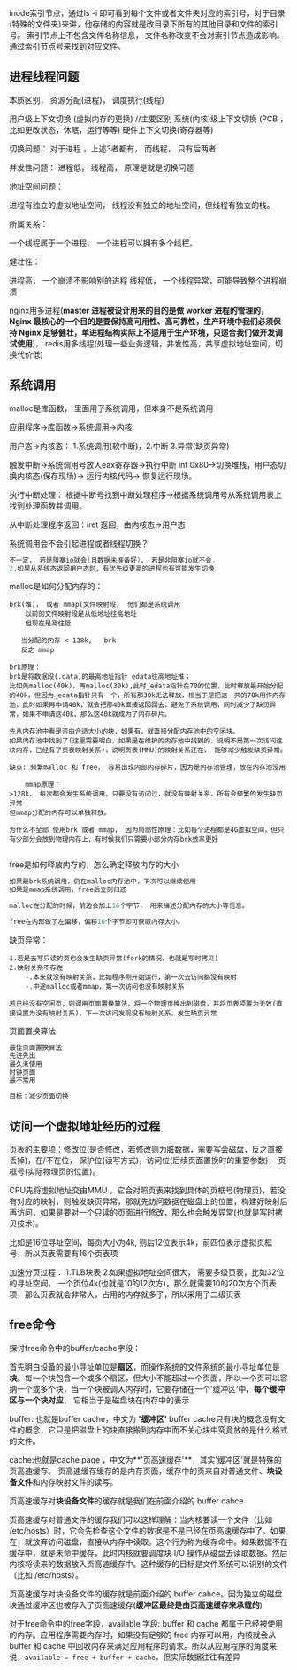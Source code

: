 inode索引节点，通过ls -i 即可看到每个文件或者文件夹对应的索引号，对于目录(特殊的文件夹)来讲，他存储的内容就是改目录下所有的其他目录和文件的索引号。
索引节点上不包含文件名称信息， 文件名称改变不会对索引节点造成影响。通过索引节点号来找到对应文件。



## 进程线程问题



本质区别， 资源分配(进程)， 调度执行(线程)

用户级上下文切换  (虚拟内存的更换)   //主要区别
系统(内核)级上下文切换  (PCB ，比如更改状态，休眠，运行等等)
硬件上下文切换(寄存器等)

切换问题：
对于进程 ，上述3者都有， 而线程， 只有后两者



并发性问题：
进程低， 线程高， 原理是就是切换问题



地址空间问题：

进程有独立的虚拟地址空间， 线程没有独立的地址空间，但线程有独立的栈。



所属关系：

一个线程属于一个进程， 一个进程可以拥有多个线程。



健壮性：

进程高， 一个崩溃不影响别的进程
线程低， 一个线程异常，可能导致整个进程崩溃



nginx用多进程(**master 进程被设计用来的目的是做 worker 进程的管理的， Nginx 最核心的一个目的是要保持高可用性、高可靠性，生产环境中我们必须保持 Nginx 足够健壮，单进程结构实际上不适用于生产环境，只适合我们做开发调试使用**)， redis用多线程(处理一些业务逻辑，并发性高，共享虚拟地址空间，切换代价低)





## 系统调用

malloc是库函数， 里面用了系统调用，但本身不是系统调用

应用程序->库函数->系统调用->内核

用户态->内核态： 1.系统调用(软中断)，2.中断 3.异常(缺页异常)

触发中断->系统调用号放入eax寄存器->执行中断 int 0x80->切换堆栈，用户态切换内核态(保存现场)-> 运行内核代码-> 恢复运行现场。



执行中断处理： 根据中断号找到中断处理程序->根据系统调用号从系统调用表上找到处理函数并调用。

从中断处理程序返回：iret 返回，由内核态->用户态



系统调用会不会引起进程或者线程切换？

~~~c
不一定， 若是阻塞io就会(且数据未准备好)， 若是非阻塞io就不会.
2.如果从系统态返回用户态时，有优先级更高的进程也有可能发生切换    
~~~





malloc是如何分配内存的：

~~~
brk(堆)， 或者 mmap(文件映射段)  他们都是系统调用
    以前的文件映射段是从低地址往高地址
    但现在是高往低
    
   当分配的内存 < 128k,   brk
   反之 mmap
   
brk原理：
brk是将数据段(.data)的最高地址指针_edata往高地址推；
比如先malloc(40k)，再malloc(30k),此时_edata指针在70的位置，此时释放最开始分配的40k，但因为_edata指针只有一个，所有那30k无法释放，相当于是把这一共的70k用作内存池，此时如果再申请40k，就会把那40k直接返回回去，避免了系统调用，同时减少了缺页异常，如果不申请这40k，那么这40k就成为了内存碎片。

先从内存池中看是否由合适大小的块，如果有，就直接分配内存池中的空闲块。
如果内存池中找到了(这里需要明白，如果是在维护的内存池中找到的，说明不是第一次访问这块内存，已经有了页表映射关系)，说明页表(MMU)的映射关系还在， 能够减少触发缺页异常。

缺点: 频繁malloc 和 free， 容易出现内部内存碎片，因为是内存池管理，放在内存池没用
	
	mmap原理：
>128k， 每次都会发生系统调用，只要没有访问过，就没有映射关系，所有会频繁的发生缺页异常
但mmap分配的内存可以单独释放。

为什么不全部 使用brk 或者 mmap， 因为局部性原理：比如每个进程都是4G虚拟空间，但只有少部分会放到物理内存上，有时候我们只需要小部分内存brk效率更好
   
~~~



free是如何释放内存的，怎么确定释放内存的大小

~~~c
如果是brk系统调用，仍在malloc内存池中，下次可以继续使用
如果是mmap系统调用，free后立刻归还

malloc在分配的时候，前边会加上16个字节， 用来描述分配内存的大小等信息。

free在内部做了左偏移，偏移16个字节即可获取内存大小。
~~~



缺页异常：

~~~
1.若是去写只读的页也会发生缺页异常(fork的情况，也就是写时拷贝)
2.映射关系不存在
	-.本来就没有映射关系，比如程序刚开始运行，第一次去访问都没有映射
    -.中途malloc或者mmap，第一次访问也没有映射关系

若已经没有空闲页，则调用页面置换算法，将一个物理页换出到磁盘，并将页表项置为无效(直接设置为没有映射关系)，下一次访问发现没有映射关系，发生缺页异常
~~~



页面置换算法

~~~c
最佳页面置换算法
先进先出
最久未使用
时钟页面
最不常用

目标：减少页面切换

~~~



## 访问一个虚拟地址经历的过程

页表的主要项：修改位(是否修改，若修改则为脏数据，需要写会磁盘，反之直接丢掉)，在/不在位， 保护位(读写方式)，访问位(后续页面置换时的重要参数)， 页框号(实际物理页的位置)。

CPU先将虚拟地址交由MMU ，它会对照页表来找到具体的页框号(物理页)，若没有对应的映射，则触发缺页异常，那就先访问数据在磁盘上的位置，构建好映射后再访问，如果是要对一个只读的页面进行修改，那么也会触发异常(也就是写时拷贝技术)。

比如是16位寻址空间，每页大小为4k, 则后12位表示4k，前四位表示虚拟页框号，所以页表需要有16个页表项

加速分页过程：
1.TLB块表
2.如果虚拟地址空间很大， 需要多级页表，比如32位的寻址空间， 一个页位4k(也就是10的12次方)，那么就需要10的20次方个页表项，那么页表就会非常大，占用的内存就多了，所以采用了二级页表

## free命令

探讨free命令中的buffer/cache字段：

首先明白设备的最小寻址单位是**扇区**，而操作系统的文件系统的最小寻址单位是**块**。每一个块包含一个或多个扇区，但大小不能超过一个页面，所以一个页可以容纳一个或多个块，当一个块被调入内存时，它要存储在一个'缓冲区'中，**每个缓冲区与一个块对应**， 它相当于是磁盘块在内存中的表示

buffer: 也就是buffer cache，中文为 **'缓冲区'**
buffer cache只有块的概念没有文件的概念，它只是把磁盘上的块直接搬到内存中而不关心块中究竟放的是什么格式的文件。

cache:也就是cache page ，中文为**'页高速缓存'**，其实'缓冲区'就是特殊的页高速缓存。
页高速缓存缓存的是内存页面，缓存中的页来自对普通文件、**块设备文件**和内存映射文件的读写。

页高速缓存对**块设备文件**的缓存就是我们在前面介绍的 buffer cahce



页高速缓存对普通文件的缓存我们可以这样理解：当内核要读一个文件（比如 /etc/hosts）时，它会先检查这个文件的数据是不是已经在页高速缓存中了。如果在，就放弃访问磁盘，直接从内存中读取。这个行为称为缓存命中。如果数据不在缓存中，就是未命中缓存，此时内核就要调度块 I/O 操作从磁盘去读取数据。然后内核将读来的数据放入页高速缓存中。这种缓存的目标是文件系统可以识别的文件（比如 /etc/hosts）。

页高速缓存对块设备文件的缓存就是前面介绍的 buffer cahce。因为独立的磁盘块通过缓冲区也被存入了页高速缓存(**缓冲区最终是由页高速缓存来承载的**)



对于free命令中的free字段，available 字段:
buffer 和 cache 都属于已经被使用的内存。应用程序需要内存时，如果没有足够的 free 内存可以用，内核就会从 buffer 和 cache 中回收内存来满足应用程序的请求。所以从应用程序的角度来说，`available = free + buffer + cache`，但实际数据往往有差异